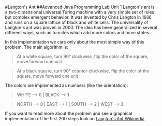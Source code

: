 #Langton's Ant
##Advanced Java Programming Lab Unit 1
Langton's ant is a two-dimensional universal Turing machine with a very simple set of rules but complex emergent behavior. It was invented by Chris Langton in 1986 and runs on a square lattice of black and white cells. The universality of Langton's ant was proven in 2000. The idea has been generalized in several different ways, such as turmites which add more colors and more states.

In this implementation we care only about the most simple way of this problem. The main algorithm is:

>At a white square, turn 90° clockwise, flip the color of the square, move forward one unit

>At a black square, turn 90° counter-clockwise, flip the color of the square, move forward one unit

The colors are implemented as numbers (like the orientation):

>WHITE --> 0 | BLACK --> 1

>NORTH --> 0 | EAST --> 1 | SOUTH --> 2 | WEST --> 3

If you want to read more about the problem and see a graphical implementation of the first 200 steps look on [Langton's Ant Wikipedia](https://en.wikipedia.org/wiki/Langton%27s_ant)